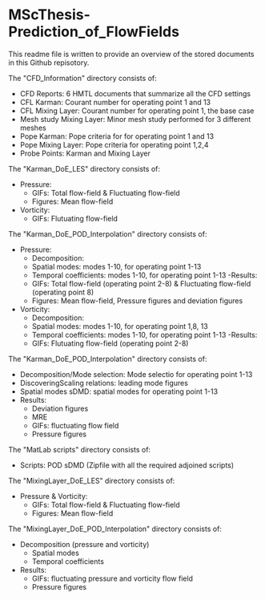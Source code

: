 # MScThesis-Prediction_of_FlowFields
This readme file is written to provide an overview of the stored documents in this Github repisotory.

The "CFD_Information" directory consists of:
- CFD Reports:                6 HMTL documents that summarize all the CFD settings
- CFL Karman:                 Courant number for operating point 1 and 13
- CFL Mixing Layer:           Courant number for operating point 1, the base case
- Mesh study Mixing Layer:    Minor mesh study performed for 3 different meshes
- Pope Karman:                Pope criteria for for operating point 1 and 13
- Pope Mixing Layer:          Pope criteria for operating point 1,2,4
- Probe Points:               Karman and Mixing Layer

The "Karman_DoE_LES" directory consists of:
- Pressure: 
    - GIFs:                  Total flow-field & Fluctuating flow-field 
    - Figures:               Mean flow-field
- Vorticity:
    - GIFs:                  Flutuating flow-field 
    
The "Karman_DoE_POD_Interpolation" directory consists of:
- Pressure: 
    - Decomposition: 
     - Spatial modes:         modes 1-10, for operating point 1-13
     - Temporal coefficients: modes 1-10, for operating point 1-13
    -Results:
    - GIFs:                  Total flow-field (operating point 2-8) & Fluctuating flow-field (operating point 8)
    - Figures:               Mean flow-field, Pressure figures and deviation figures
- Vorticity:
     - Decomposition: 
     - Spatial modes:         modes 1-10, for operating point 1,8, 13
     - Temporal coefficients: modes 1-10, for operating point 1-13
     -Results:
     - GIFs:                  Flutuating flow-field (operating point 2-8)
          
The "Karman_DoE_POD_Interpolation" directory consists of:
- Decomposition/Mode selection: Mode selectio for operating point 1-13
- DiscoveringScaling relations: leading mode figures
- Spatial modes sDMD: spatial modes for operating point 1-13
- Results:
    - Deviation figures
    - MRE
    - GIFs: fluctuating flow field
    - Pressure figures

The "MatLab scripts" directory consists of:
- Scripts: 
POD
sDMD (Zipfile with all the required adjoined scripts)

The "MixingLayer_DoE_LES" directory consists of:
- Pressure & Vorticity: 
    - GIFs:                  Total flow-field & Fluctuating flow-field 
    - Figures:               Mean flow-field
    
The "MixingLayer_DoE_POD_Interpolation" directory consists of:
- Decomposition (pressure and vorticity)
    - Spatial modes
    - Temporal coefficients
- Results:
    - GIFs: fluctuating pressure and vorticity flow field
    - Pressure figures

